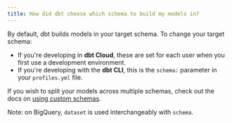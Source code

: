 ```yaml
---
title: How did dbt choose which schema to build my models in?
---
```

By default, dbt builds models in your target schema. To change your target schema:
* If you're developing in **dbt Cloud**, these are set for each user when you first use a development environment.
* If you're developing with the **dbt CLI**, this is the `schema:` parameter in your `profiles.yml` file.

If you wish to split your models across multiple schemas, check out the docs on [using custom schemas](using-custom-schemas).

Note: on BigQuery, `dataset` is used interchangeably with `schema`.